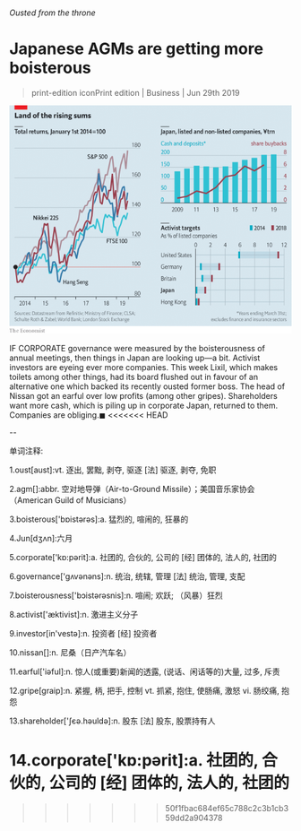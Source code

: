 ###### Ousted from the throne

# Japanese AGMs are getting more boisterous 

> print-edition iconPrint edition | Business | Jun 29th 2019 

![image](images/20190629_WBC312.png) 

IF CORPORATE governance were measured by the boisterousness of annual meetings, then things in Japan are looking up—a bit. Activist investors are eyeing ever more companies. This week Lixil, which makes toilets among other things, had its board flushed out in favour of an alternative one which backed its recently ousted former boss. The head of Nissan got an earful over low profits (among other gripes). Shareholders want more cash, which is piling up in corporate Japan, returned to them. Companies are obliging.◼ 
<<<<<<< HEAD

-- 

 单词注释:

1.oust[aust]:vt. 逐出, 罢黜, 剥夺, 驱逐 [法] 驱逐, 剥夺, 免职 

2.agm[]:abbr. 空对地导弹（Air-to-Ground Missile）；美国音乐家协会（American Guild of Musicians） 

3.boisterous['bɒistәrәs]:a. 猛烈的, 喧闹的, 狂暴的 

4.Jun[dʒʌn]:六月 

5.corporate['kɒ:pәrit]:a. 社团的, 合伙的, 公司的 [经] 团体的, 法人的, 社团的 

6.governance['gʌvәnәns]:n. 统治, 统辖, 管理 [法] 统治, 管理, 支配 

7.boisterousness['bɔistərəsnis]:n. 喧闹; 欢跃; （风暴）狂烈 

8.activist['æktivist]:n. 激进主义分子 

9.investor[in'vestә]:n. 投资者 [经] 投资者 

10.nissan[]:n. 尼桑（日产汽车名） 

11.earful['iәful]:n. 惊人(或重要)新闻的透露, (说话、闲话等的)大量, 过多, 斥责 

12.gripe[graip]:n. 紧握, 柄, 把手, 控制 vt. 抓紧, 抱住, 使肠痛, 激怒 vi. 肠绞痛, 抱怨 

13.shareholder['ʃєә.hәuldә]:n. 股东 [法] 股东, 股票持有人 

14.corporate['kɒ:pәrit]:a. 社团的, 合伙的, 公司的 [经] 团体的, 法人的, 社团的 
=======
>>>>>>> 50f1fbac684ef65c788c2c3b1cb359dd2a904378

